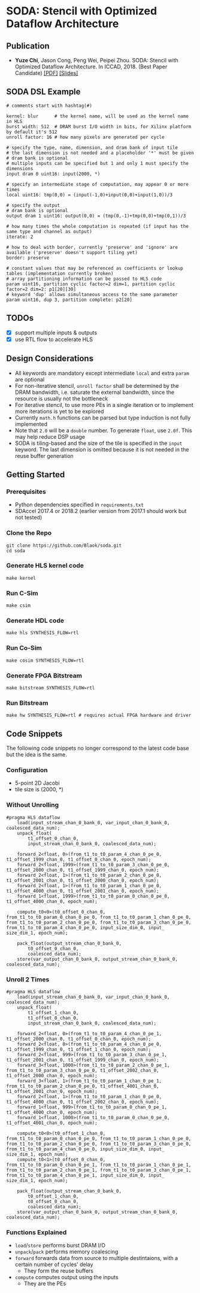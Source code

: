 # SODA: Stencil with Optimized Dataflow Architecture

## Publication

+ **Yuze Chi**, Jason Cong, Peng Wei, Peipei Zhou. SODA: Stencil with Optimized Dataflow Architecture. In ICCAD, 2018. (Best Paper Candidate) [[PDF]](https://about.blaok.me/pub/iccad18.pdf) [[Slides]](https://about.blaok.me/pub/iccad18.slides.pdf)

## SODA DSL Example

    # comments start with hashtag(#)
    
    kernel: blur      # the kernel name, will be used as the kernel name in HLS
    burst width: 512  # DRAM burst I/O width in bits, for Xilinx platform by default it's 512
    unroll factor: 16 # how many pixels are generated per cycle
    
    # specify the type, name, dimension, and dram bank of input tile
    # the last dimension is not needed and a placeholder '*' must be given
    # dram bank is optional
    # multiple inputs can be specified but 1 and only 1 must specify the dimensions
    input dram 0 uint16: input(2000, *)
    
    # specify an intermediate stage of computation, may appear 0 or more times
    local uint16: tmp(0,0) = (input(-1,0)+input(0,0)+input(1,0))/3
    
    # specify the output
    # dram bank is optional
    output dram 1 uint16: output(0,0) = (tmp(0,-1)+tmp(0,0)+tmp(0,1))/3
    
    # how many times the whole computation is repeated (if input has the same type and channel as output)
    iterate: 2
    
    # how to deal with border, currently 'preserve' and 'ignore' are available ('preserve' doesn't support tiling yet)
    border: preserve
    
    # constant values that may be referenced as coefficients or lookup tables (implementation currently broken)
    # array partitioning information can be passed to HLS code
    param uint16, partition cyclic factor=2 dim=1, partition cyclic factor=2 dim=2: p1[20][30]
    # keyword 'dup' allows simultaneous access to the same parameter
    param uint16, dup 3, partition complete: p2[20]
    
## TODOs

+ [x] support multiple inputs & outputs
+ [x] use RTL flow to accelerate HLS

## Design Considerations

+ All keywords are mandatory except intermediate `local` and extra `param` are optional
+ For non-iterative stencil, `unroll factor` shall be determined by the DRAM bandwidth, i.e. saturate the external bandwidth, since the resource is usually not the bottleneck
+ For iterative stencil, to use more PEs in a single iteration or to implement more iterations is yet to be explored
+ Currently `math.h` functions can be parsed but type induction is not fully implemented
+ Note that `2.0` will be a `double` number. To generate `float`, use `2.0f`. This may help reduce DSP usage
+ SODA is tiling-based and the size of the tile is specified in the `input` keyword. The last dimension is omitted because it is not needed in the reuse buffer generation


## Getting Started

### Prerequisites

+ Python dependencies specified in `requirements.txt`
+ SDAccel 2017.4 or 2018.2 (earlier version from 2017.1 should work but not tested)

### Clone the Repo
    git clone https://github.com/Blaok/soda.git
    cd soda

### Generate HLS kernel code
    make kernel

### Run C-Sim
    make csim

### Generate HDL code
    make hls SYNTHESIS_FLOW=rtl
    
### Run Co-Sim
    make cosim SYNTHESIS_FLOW=rtl
    
### Generate FPGA Bitstream
    make bitstream SYNTHESIS_FLOW=rtl
    
### Run Bitstream
    make hw SYNTHESIS_FLOW=rtl # requires actual FPGA hardware and driver

## Code Snippets

The following code snippets no longer correspond to the latest code base but the idea is the same.

### Configuration

+ 5-point 2D Jacobi
+ tile size is (2000, *)

### Without Unrolling

    #pragma HLS dataflow
        load(input_stream_chan_0_bank_0, var_input_chan_0_bank_0, coalesced_data_num);
        unpack_float(
            t1_offset_0_chan_0,
            input_stream_chan_0_bank_0, coalesced_data_num);

        forward_2<float, 0>(from_t1_to_t0_param_4_chan_0_pe_0, t1_offset_1999_chan_0, t1_offset_0_chan_0, epoch_num);
        forward_2<float, 1999>(from_t1_to_t0_param_3_chan_0_pe_0, t1_offset_2000_chan_0, t1_offset_1999_chan_0, epoch_num);
        forward_2<float, 1>(from_t1_to_t0_param_2_chan_0_pe_0, t1_offset_2001_chan_0, t1_offset_2000_chan_0, epoch_num);
        forward_2<float, 1>(from_t1_to_t0_param_1_chan_0_pe_0, t1_offset_4000_chan_0, t1_offset_2001_chan_0, epoch_num);
        forward_1<float, 1999>(from_t1_to_t0_param_0_chan_0_pe_0, t1_offset_4000_chan_0, epoch_num);

        compute_t0<0>(t0_offset_0_chan_0, from_t1_to_t0_param_0_chan_0_pe_0, from_t1_to_t0_param_1_chan_0_pe_0, from_t1_to_t0_param_2_chan_0_pe_0, from_t1_to_t0_param_3_chan_0_pe_0, from_t1_to_t0_param_4_chan_0_pe_0, input_size_dim_0, input_
    size_dim_1, epoch_num);

        pack_float(output_stream_chan_0_bank_0,
            t0_offset_0_chan_0,
            coalesced_data_num);
        store(var_output_chan_0_bank_0, output_stream_chan_0_bank_0, coalesced_data_num);

### Unroll 2 Times

    #pragma HLS dataflow
        load(input_stream_chan_0_bank_0, var_input_chan_0_bank_0, coalesced_data_num);
        unpack_float(
            t1_offset_1_chan_0,
            t1_offset_0_chan_0,
            input_stream_chan_0_bank_0, coalesced_data_num);

        forward_2<float, 0>(from_t1_to_t0_param_4_chan_0_pe_1, t1_offset_2000_chan_0, t1_offset_0_chan_0, epoch_num);
        forward_2<float, 0>(from_t1_to_t0_param_4_chan_0_pe_0, t1_offset_1999_chan_0, t1_offset_1_chan_0, epoch_num);
        forward_2<float, 999>(from_t1_to_t0_param_3_chan_0_pe_1, t1_offset_2001_chan_0, t1_offset_1999_chan_0, epoch_num);
        forward_3<float, 1000>(from_t1_to_t0_param_2_chan_0_pe_1, from_t1_to_t0_param_3_chan_0_pe_0, t1_offset_2002_chan_0, t1_offset_2000_chan_0, epoch_num);
        forward_3<float, 1>(from_t1_to_t0_param_1_chan_0_pe_1, from_t1_to_t0_param_2_chan_0_pe_0, t1_offset_4001_chan_0, t1_offset_2001_chan_0, epoch_num);
        forward_2<float, 1>(from_t1_to_t0_param_1_chan_0_pe_0, t1_offset_4000_chan_0, t1_offset_2002_chan_0, epoch_num);
        forward_1<float, 999>(from_t1_to_t0_param_0_chan_0_pe_1, t1_offset_4000_chan_0, epoch_num);
        forward_1<float, 1000>(from_t1_to_t0_param_0_chan_0_pe_0, t1_offset_4001_chan_0, epoch_num);

        compute_t0<0>(t0_offset_1_chan_0, from_t1_to_t0_param_0_chan_0_pe_0, from_t1_to_t0_param_1_chan_0_pe_0, from_t1_to_t0_param_2_chan_0_pe_0, from_t1_to_t0_param_3_chan_0_pe_0, from_t1_to_t0_param_4_chan_0_pe_0, input_size_dim_0, input_
    size_dim_1, epoch_num);
        compute_t0<1>(t0_offset_0_chan_0, from_t1_to_t0_param_0_chan_0_pe_1, from_t1_to_t0_param_1_chan_0_pe_1, from_t1_to_t0_param_2_chan_0_pe_1, from_t1_to_t0_param_3_chan_0_pe_1, from_t1_to_t0_param_4_chan_0_pe_1, input_size_dim_0, input_
    size_dim_1, epoch_num);

        pack_float(output_stream_chan_0_bank_0,
            t0_offset_1_chan_0,
            t0_offset_0_chan_0,
            coalesced_data_num);
        store(var_output_chan_0_bank_0, output_stream_chan_0_bank_0, coalesced_data_num);
    
### Functions Explained

+ `load`/`store` performs burst DRAM I/O
+ `unpack`/`pack` performs memory coalescing
+ `forward` forwards data from source to multiple destintaions, with a certain number of cycles' delay
  - They form the reuse buffers
+ `compute` computes output using the inputs
  - They are the PEs
